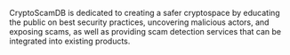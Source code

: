 CryptoScamDB is dedicated to creating a safer cryptospace by educating the public on best security practices, uncovering malicious actors, and exposing scams, as well as providing scam detection services that can be integrated into existing products.